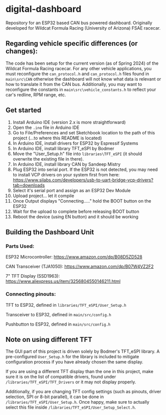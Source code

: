 # digital-dashboard
Repository for an ESP32 based CAN bus powered dashboard. Originally developed for Wildcat Formula Racing (University of Arizona) FSAE racecar.

## Regarding vehicle specific differences (or changes):

The code has been setup for the current version (as of Spring 2024) of the Wildcat Formula Racing racecar. For any other vehicle applications, you must reconfigure the `can_protocol.h` and `can_protocol.h` files found in `main\src\CAN` otherwise the dashboard will not know what data is relevant or how to translate it from the CAN bus. Additionally, you may want to reconfigure the constants in `main\src\vehicle_constants.h` to reflect your car's redline, RPM range, etc.

## Get started

1. Install Arduino IDE (version 2.x is more straightforward)
2. Open the `.ino` file in Arduino IDE
3. Go to File/Preferences and set Sketchbook location to the path of this project (...to where this README is located)
4. In Arduino IDE, install drivers for ESP32 by Espressif Systems
5. In Arduino IDE, install library TFT_eSPI by Bodmer
6. Move the "User_Setup.h" file into `libraries\TFT_eSPI` (it should overwrite the existing file in there).
7. In Arduino IDE, install library CAN by Sandeep Mistry
8. Plug ESP32 into serial port. If the ESP32 is not detected, you may need to install VCP drivers on your system first from here: https://www.silabs.com/developers/usb-to-uart-bridge-vcp-drivers?tab=downloads
9. Select it's serial port and assign as an ESP32 Dev Module
10. Upload project... let it compile
11. Once Output displays "Connecting....." hold the BOOT button on the ESP32
12. Wait for the upload to complete before releasing BOOT button
13. Reboot the device (using EN button) and it should be working

## Building the Dashboard Unit

### Parts Used:

ESP32 Microcontroller: https://www.amazon.com/dp/B08D5ZD528

CAN Transceiver (TJA1050): https://www.amazon.com/dp/B07W4VZ2F2

7" TFT Display (SSD1963): https://www.aliexpress.us/item/3256804550146211.html

### Connecting pinouts:

TFT to ESP32, defined in `libraries/TFT_eSPI/User_Setup.h`

Transceiver to ESP32, defined in `main/src/config.h`

Pushbutton to ESP32, defined in `main/src/config.h`

## Note on using different TFT

The GUI part of this project is driven solely by Bodmer's TFT_eSPI library. A pre-configured `User_Setup.h` for the library is included to mitigate configuration process if you have already chosen the same display.

If you are using a different TFT display than the one in this project, make sure it is on the list of compatible drivers, found under `/libraries/TFT_eSPI/TFT_Drivers` or it may not display properly.

Additionally, if you are changing TFT config settings (such as pinouts, driver selection, SPI or 8-bit parallel), it can be done in `/libraries/TFT_eSPI/User_Setup.h`. Once happy, make sure to actually select this file inside `/libraries/TFT_eSPI/User_Setup_Select.h`.
